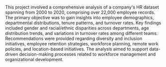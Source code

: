 This project involved a comprehensive analysis of a company's HR dataset spanning from 2000 to 2020, comprising over 22,000 employee records. The primary objective was to gain insights into employee demographics, departmental distributions, tenure patterns, and turnover rates. Key findings included gender and racial/ethnic disparities across departments, age distribution trends, and variations in turnover rates among different teams. Recommendations were provided regarding diversity and inclusion initiatives, employee retention strategies, workforce planning, remote work policies, and location-based initiatives. The analysis aimed to support data-driven decision-making processes related to workforce management and organizational development.

